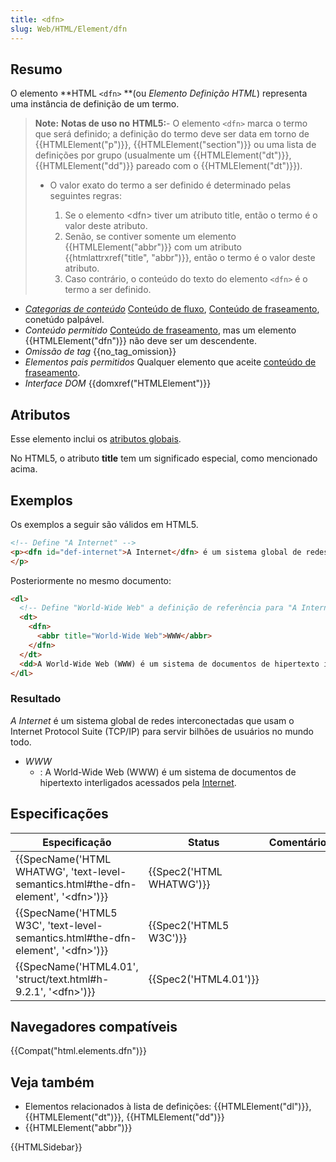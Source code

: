 ```yaml
---
title: <dfn>
slug: Web/HTML/Element/dfn
---
```

## Resumo

O elemento **HTML `<dfn>` **(ou _Elemento Definição_ _HTML_) representa uma instância de definição de um termo.

> **Note:** **Notas de uso no** **HTML5:**- O elemento `<dfn>` marca o termo que será definido; a definição do termo deve ser data em torno de {{HTMLElement("p")}}, {{HTMLElement("section")}} ou uma lista de definições por grupo (usualmente um {{HTMLElement("dt")}}, {{HTMLElement("dd")}} pareado com o {{HTMLElement("dt")}}).
>
> - O valor exato do termo a ser definido é determinado pelas seguintes regras:
>
>   1. Se o elemento \<dfn> tiver um atributo title, então o termo é o valor deste atributo.
>   2. Senão, se contiver somente um elemento {{HTMLElement("abbr")}} com um atributo {{htmlattrxref("title", "abbr")}}, então o termo é o valor deste atributo.
>   3. Caso contrário, o conteúdo do texto do elemento `<dfn>` é o termo a ser definido.

- _[Categorias de conteúdo](/pt-BR/docs/HTML/Content_categories)_ [Conteúdo de fluxo](/pt-BR/docs/HTML/Content_categories#Flow_content), [Conteúdo de fraseamento](/pt-BR/docs/HTML/Content_categories#Phrasing_content), conetúdo palpável.
- _Conteúdo permitido_ [Conteúdo de fraseamento](/pt-BR/docs/HTML/Content_categories#Phrasing_content), mas um elemento {{HTMLElement("dfn")}} não deve ser um descendente.
- _Omissão de tag_ {{no_tag_omission}}
- _Elementos pais permitidos_ Qualquer elemento que aceite [conteúdo de fraseamento](/pt-BR/docs/HTML/Content_categories#Phrasing_content).
- _Interface DOM_ {{domxref("HTMLElement")}}

## Atributos

Esse elemento inclui os [atributos globais](/pt-BR/docs/HTML/Global_attributes).

No HTML5, o atributo **title** tem um significado especial, como mencionado acima.

## Exemplos

Os exemplos a seguir são válidos em HTML5.

```html
<!-- Define "A Internet" -->
<p><dfn id="def-internet">A Internet</dfn> é um sistema global de redes interconectadas que usam o Internet Protocol Suite (TCP/IP) para servir bilhões de usuários no mundo todo.
</p>
```

Posteriormente no mesmo documento:

```html
<dl>
  <!-- Define "World-Wide Web" a definição de referência para "A Internet" -->
  <dt>
    <dfn>
      <abbr title="World-Wide Web">WWW</abbr>
    </dfn>
  </dt>
  <dd>A World-Wide Web (WWW) é um sistema de documentos de hipertexto interligados acessados pela <a href="#def-internet">Internet</a>.</dd>
</dl>
```

### Resultado

_A Internet_ é um sistema global de redes interconectadas que usam o Internet Protocol Suite (TCP/IP) para servir bilhões de usuários no mundo todo.

- _WWW_
  - : A World-Wide Web (WWW) é um sistema de documentos de hipertexto interligados acessados pela [Internet](#def-internet).

## Especificações

| Especificação                                                                                                        | Status                           | Comentário |
| -------------------------------------------------------------------------------------------------------------------- | -------------------------------- | ---------- |
| {{SpecName('HTML WHATWG', 'text-level-semantics.html#the-dfn-element', '&lt;dfn&gt;')}} | {{Spec2('HTML WHATWG')}} |            |
| {{SpecName('HTML5 W3C', 'text-level-semantics.html#the-dfn-element', '&lt;dfn&gt;')}}     | {{Spec2('HTML5 W3C')}}     |            |
| {{SpecName('HTML4.01', 'struct/text.html#h-9.2.1', '&lt;dfn&gt;')}}                             | {{Spec2('HTML4.01')}}     |            |

## Navegadores compatíveis

{{Compat("html.elements.dfn")}}

## Veja também

- Elementos relacionados à lista de definições: {{HTMLElement("dl")}}, {{HTMLElement("dt")}}, {{HTMLElement("dd")}}
- {{HTMLElement("abbr")}}

{{HTMLSidebar}}

